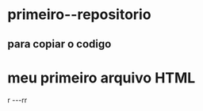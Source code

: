 # primeiro--repositorio

para copiar o codigo 
---
<html>
  <h1>meu primeiro arquivo HTML</h1>r
</html>
---rr
